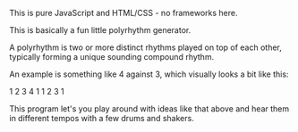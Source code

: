 This is pure JavaScript and HTML/CSS - no frameworks here.

This is basically a fun little polyrhythm generator.

A polyrhythm is two or more distinct rhythms played on top of each other, typically forming a unique sounding compound rhythm.

An example is something like 4 against 3, which visually looks a bit like this:

1    2    3    4   1
1      2      3    1

This program let's you play around with ideas like that above and hear them in different tempos with a few drums and shakers.
